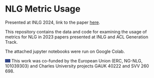# NLG Metric Usage
Presented at INLG 2024, link to the paper [here](https://aclanthology.org/2024.inlg-main.44/).

This repository contains the data and code for examining the usage of metrics for NLG in 2023 papers presented at INLG and ACL Generation Track.

The attached jupyter notebooks were run on Google Colab.


<img src="img/EU_FLAG.jpg" alt="drawing" height="11"/> This work was co-funded by the European Union (ERC, NG-NLG, 101039303) and Charles University projects GAUK 40222 and SVV 260 698.

